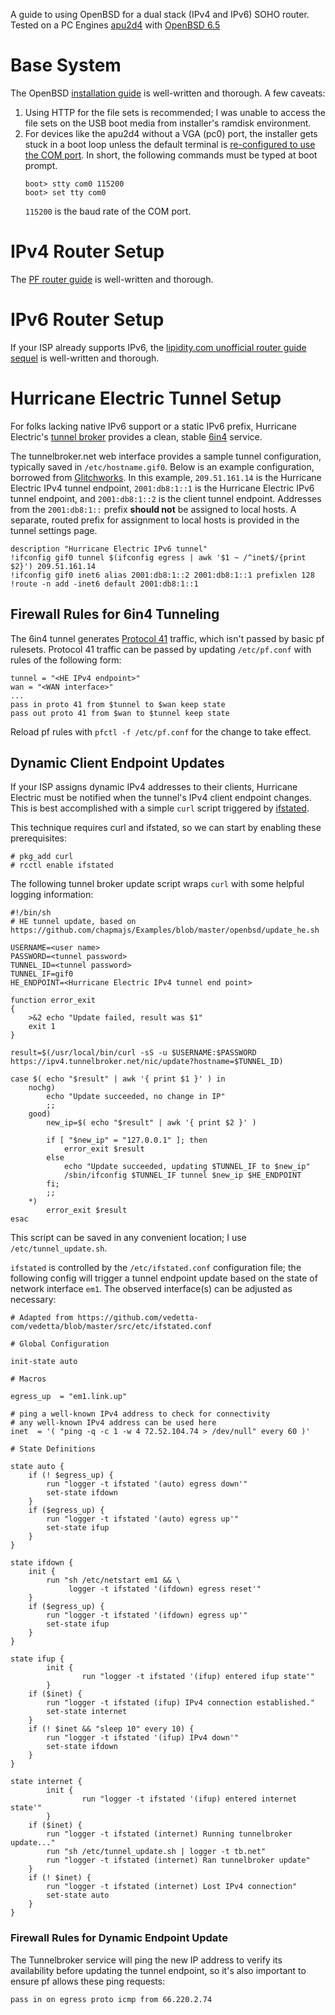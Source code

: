 A guide to using OpenBSD for a dual stack (IPv4 and IPv6) SOHO router. Tested on a PC Engines [apu2d4](https://pcengines.ch/apu2d4.htm) with [OpenBSD 6.5](https://www.openbsd.org/65.html)

# Base System
The OpenBSD [installation guide](https://www.openbsd.org/faq/faq4.html) is well-written and thorough. A few caveats:

1. Using HTTP for the file sets is recommended; I was unable to access the file sets on the USB boot media from installer's ramdisk environment.
2. For devices like the apu2d4 without a VGA (pc0) port, the installer gets stuck in a boot loop unless the default terminal is [re-configured to use the COM port](http://openbsd-archive.7691.n7.nabble.com/PC-Engines-apu2c4-install-reboot-loop-td311126.html#a311131). In short, the following commands must be typed at boot prompt.
    ```
    boot> stty com0 115200
    boot> set tty com0
    ```
    `115200` is the baud rate of the COM port.

# IPv4 Router Setup
The [PF router guide](https://www.openbsd.org/faq/pf/example1.html) is well-written and thorough.

# IPv6 Router Setup
If your ISP already supports IPv6, the [lipidity.com unofficial router guide sequel](https://lipidity.com/openbsd/router/) is well-written and thorough.

# Hurricane Electric Tunnel Setup
For folks lacking native IPv6 support or a static IPv6 prefix, Hurricane Electric's [tunnel broker](https://www.tunnelbroker.net/) provides a clean, stable [6in4](https://en.wikipedia.org/wiki/6in4) service.

The tunnelbroker.net web interface provides a sample tunnel configuration, typically saved in `/etc/hostname.gif0`. Below is an example configuration, borrowed from [Glitchworks](https://github.com/chapmajs/Examples/blob/master/openbsd/hostname.gif0). In this example, `209.51.161.14` is the Hurricane Electric IPv4 tunnel endpoint, `2001:db8:1::1` is the Hurricane Electric IPv6 tunnel endpoint, and `2001:db8:1::2` is the client tunnel endpoint. Addresses from the `2001:db8:1::` prefix **should not** be assigned to local hosts. A separate, routed prefix for assignment to local hosts is provided in the tunnel settings page.

```
description "Hurricane Electric IPv6 tunnel"
!ifconfig gif0 tunnel $(ifconfig egress | awk '$1 ~ /^inet$/{print $2}') 209.51.161.14
!ifconfig gif0 inet6 alias 2001:db8:1::2 2001:db8:1::1 prefixlen 128
!route -n add -inet6 default 2001:db8:1::1
```

## Firewall Rules for 6in4 Tunneling
The 6in4 tunnel generates [Protocol 41](https://simple.wikipedia.org/wiki/Protocol_41) traffic, which isn't passed by basic pf rulesets. Protocol 41 traffic can be passed by updating `/etc/pf.conf` with rules of the following form:
```
tunnel = "<HE IPv4 endpoint>"
wan = "<WAN interface>"
...
pass in proto 41 from $tunnel to $wan keep state
pass out proto 41 from $wan to $tunnel keep state
```

Reload pf rules with `pfctl -f /etc/pf.conf` for the change to take effect.

## Dynamic Client Endpoint Updates
If your ISP assigns dynamic IPv4 addresses to their clients, Hurricane Electric must be notified when the tunnel's IPv4 client endpoint changes. This is best accomplished with a simple `curl` script triggered by [ifstated](https://man.openbsd.org/ifstated.8).

This technique requires curl and ifstated, so we can start by enabling these prerequisites:

```
# pkg_add curl
# rcctl enable ifstated
```

The following tunnel broker update script wraps `curl` with some helpful logging information:

```
#!/bin/sh
# HE tunnel update, based on https://github.com/chapmajs/Examples/blob/master/openbsd/update_he.sh

USERNAME=<user name>
PASSWORD=<tunnel password>
TUNNEL_ID=<tunnel password>
TUNNEL_IF=gif0
HE_ENDPOINT=<Hurricane Electric IPv4 tunnel end point>

function error_exit
{
	>&2 echo "Update failed, result was $1"
	exit 1
}

result=$(/usr/local/bin/curl -sS -u $USERNAME:$PASSWORD https://ipv4.tunnelbroker.net/nic/update?hostname=$TUNNEL_ID)

case $( echo "$result" | awk '{ print $1 }' ) in
	nochg)
		echo "Update succeeded, no change in IP"
		;;
	good)
		new_ip=$( echo "$result" | awk '{ print $2 }' )
		
		if [ "$new_ip" = "127.0.0.1" ]; then
			error_exit $result
		else
			echo "Update succeeded, updating $TUNNEL_IF to $new_ip"
			/sbin/ifconfig $TUNNEL_IF tunnel $new_ip $HE_ENDPOINT
		fi;
		;;
	*)
		error_exit $result
esac
```

This script can be saved in any convenient location; I use `/etc/tunnel_update.sh`.

`ifstated` is controlled by the `/etc/ifstated.conf` configuration file; the following config will trigger a tunnel endpoint update based on the state of network interface `em1`. The observed interface(s) can be adjusted as necessary:

```
# Adapted from https://github.com/vedetta-com/vedetta/blob/master/src/etc/ifstated.conf

# Global Configuration

init-state auto

# Macros

egress_up  = "em1.link.up"

# ping a well-known IPv4 address to check for connectivity
# any well-known IPv4 address can be used here
inet  = '( "ping -q -c 1 -w 4 72.52.104.74 > /dev/null" every 60 )'

# State Definitions

state auto {
	if (! $egress_up) {
		run "logger -t ifstated '(auto) egress down'"
		set-state ifdown
	}
	if ($egress_up) {
		run "logger -t ifstated '(auto) egress up'"
		set-state ifup
	}
}

state ifdown {
	init {
		run "sh /etc/netstart em1 && \
		     logger -t ifstated '(ifdown) egress reset'"
	}
	if ($egress_up) {
		run "logger -t ifstated '(ifdown) egress up'"
		set-state ifup
	}
}

state ifup {
        init {
                run "logger -t ifstated '(ifup) entered ifup state'"
        }
	if ($inet) {
		run "logger -t ifstated (ifup) IPv4 connection established."
		set-state internet
	}
	if (! $inet && "sleep 10" every 10) {
		run "logger -t ifstated '(ifup) IPv4 down'"
		set-state ifdown
	}
}

state internet {
        init {
                run "logger -t ifstated '(ifup) entered internet state'"
        }
	if ($inet) {
		run "logger -t ifstated (internet) Running tunnelbroker update..."
		run "sh /etc/tunnel_update.sh | logger -t tb.net"
		run "logger -t ifstated (internet) Ran tunnelbroker update"
	}
	if (! $inet) {
		run "logger -t ifstated (internet) Lost IPv4 connection"
		set-state auto
	}
}
```

### Firewall Rules for Dynamic Endpoint Update

The Tunnelbroker service will ping the new IP address to verify its availability before updating the tunnel endpoint, so it's also important to ensure pf allows these ping requests:

```
pass in on egress proto icmp from 66.220.2.74
```
